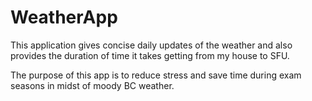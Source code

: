 # WeatherApp
This application gives concise daily updates of the weather and also provides the duration of time it takes getting from my house to SFU.

The purpose of this app is to reduce stress and save time during exam seasons in midst of moody BC weather.
